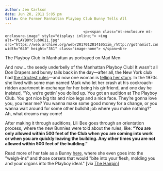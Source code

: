 ```yaml
---
author: Jen Carlson
date: Jun 20, 2011 5:05 pm
title: One Former Manhattan Playboy Club Bunny Tells All
---
```


	
										<p><span class="mt-enclosure mt-enclosure-image" style="display: inline;"> <img alt="PLAYBOYclub0611.jpg" src="https://web.archive.org/web/20170128141051im_/http://gothamist.com/attachments/arts_jen/PLAYBOYclub0611.jpg" width="640" height="361" class="image-none"> </span><br>
<span class="photo_caption">The Playboy Club in Manhattan as portrayed on Mad Men</span></p>

<p>And now... the seedy underbelly of the Manhattan Playboy Club! It wasn&apos;t all Don Drapers and bunny tails back in the day&#x2014;after all, the New York club had <a href="https://web.archive.org/web/20170128141051/http://gothamist.com/2011/05/09/was_nycs_playboy_club_more_or_less.php">the strictest rules</a>&#x2014;and now one woman is <a href="https://web.archive.org/web/20170128141051/http://goodmenproject.com/featured-content/when-playboy-bunnies-ruled/">telling her story</a>. In the 1970s she lived with some man named Mark who let her crash at his cockroach-ridden apartment in exchange for her being his girlfriend, and one day he insisted, &#x201C;Yo, we&#x2019;re gettin&#x2019; you dolled up. You got an audition at The Playboy Club. You got nice big tits and nice legs and a nice face. They&#x2019;re gonna love you, you hear me? You wanna make some good money for a change, or you wanna wait around for some other bullshit job where you make nothing?&quot; Ah, what dreams may come!</p>

<p>After making it through auditions, Lili Bee goes through an orientation process, where the new Bunnies were told about the rules, like: <strong>&#x201C;You are only allowed within 500 feet of the Club when you are coming into work or when you are quickly leaving the building. Any other times you are not allowed within 500 feet of the building.&quot;</strong></p>

<p>Read more of her tale as a Bunny <a href="https://web.archive.org/web/20170128141051/http://goodmenproject.com/featured-content/when-playboy-bunnies-ruled/">here</a>, where she even goes into the &quot;weigh-ins&quot; and those corsets that would &quot;bite into your flesh, molding you and your organs into the Playboy ideal.&quot; [via <a href="https://web.archive.org/web/20170128141051/http://thehairpin.com/2011/06/becoming-a-playboy-bunny-in-1978">The Hairpin</a>]</p>					
										
									
				